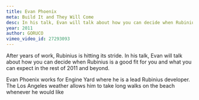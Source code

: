 ```yaml
---
title: Evan Phoenix
meta: Build It and They Will Come
desc: In his talk, Evan will talk about how you can decide when Rubinius is a good fit for you and what you can expect in the rest of 2011 and beyond.
year: 2011
author: GORUCO
vimeo_video_id: 27293093
---
```


After years of work, Rubinius is hitting its stride. In his talk, Evan will talk about how you can decide when Rubinius is a good fit for you and what you can expect in the rest of 2011 and beyond.

Evan Phoenix works for Engine Yard where he is a lead Rubinius developer. The Los Angeles weather allows him to take long walks on the beach whenever he would like
